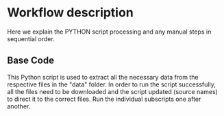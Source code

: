 # Workflow description 
Here we explain the PYTHON script processing and any manual steps in sequential order. 

## Base Code
This Python script is used to extract all the necessary data from the respective files in the "data" folder. In order to run the script successfully, all the files need to be downloaded 
and the script updated (source names) to direct it to the correct files. Run the individual subscripts one after another.
